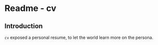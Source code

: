 # Readme - cv

## Introduction

`cv` exposed a personal resume, to let the world learn more on the persona.
